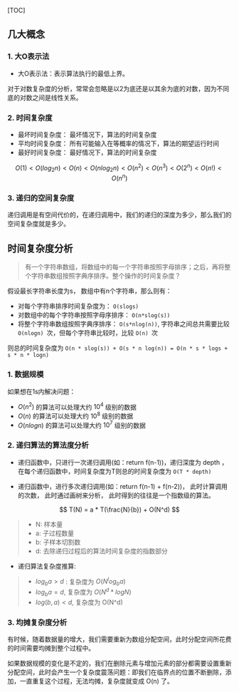 [TOC]

## 几大概念

### 1. 大O表示法

- 大O表示法：表示算法执行的最低上界。

对于对数复杂度的分析，常常会忽略是以2为底还是以其余为底的对数，因为不同底的对数之间是线性关系。

### 2. 时间复杂度

- 最坏时间复杂度： 最坏情况下，算法的时间复杂度
- 平均时间复杂度： 所有可能输入在等概率的情况下，算法的期望运行时间
- 最好时间复杂度： 最好情况下，算法的时间复杂度


$$
O(1) < O(log_2n) < O(n) < O(nlog_2n) < O(n^2) < O(n^3) < O(2^n) < O(n!) < O(n^n)
$$

### 3. 递归的空间复杂度

递归调用是有空间代价的，在递归调用中，我们的递归的深度为多少，那么我们的空间复杂度就是多少。


## 时间复杂度分析

> 有一个字符串数组，将数组中的每一个字符串按照字母排序；之后，再将整个字符串数组按照字典序排序。整个操作的时间复杂度？

假设最长字符串长度为s， 数组中有n个字符串，那么则有：
- 对每个字符串排序时间复杂度为： `O(slogs)`
- 对数组中的每个字符串按照字母序排序： `O(n*slog(s))`
- 将整个字符串数组按照字典序排序： `O(s*nlog(n))`, 字符串之间总共需要比较 `O(nlogn) `次，但每个字符串比较时，比较 `O(n) `次

则总的时间复杂度为 `O(n * slog(s)) + O(s * n log(n)) = O(n * s * logs + s * n * logn)`

### 1. 数据规模

如果想在1s内解决问题：
- $O(n^2)$ 的算法可以处理大约 $10^4$ 级别的数据
- $O(n)$ 的算法可以处理大约 $10^8$ 级别的数据
- $O(nlogn)$ 的算法可以处理大约 $10^7$ 级别的数据

### 2. 递归算法的算法度分析

- 递归函数中，只进行一次递归调用(如：return f(n-1))，递归深度为 depth ， 在每个递归函数中，时间复杂度为T则总的时间复杂度为 `O(T * depth)`

- 递归函数中，进行多次递归调用(如：return f(n-1) + f(n-2))， 此时计算调用的次数， 此时通过画树来分析， 此时得到的往往是一个指数级的算法。

$$
T(N) = a * T(\frac{N}{b})  + O(N^d)
$$

> - N: 样本量
> - a: 子过程数量
> - b: 子样本切割数
> - d: 去除递归过程后的算法时间复杂度的指数部分

- 递归算法复杂度推算:
> - $log_ba > d$ : 复杂度为 $O(N^log_ba)$
> - $log_ba = d$, 复杂度为 $O(N^d * logN)$
> - $log(b,a) < d$, 复杂度为 O(N^d)

### 3. 均摊复杂度分析

有时候，随着数据量的增大，我们需要重新为数组分配空间，此时分配空间所花费的时间需要均摊到整个过程中。

如果数据规模的变化是不定的，我们在删除元素与增加元素的部分都需要设置重新分配空间，此时会产生一个复杂度震荡问题：即我们在临界点的位置不断删除，添加，一直重复这个过程，无法均摊，复杂度就变成 O(n) 了。


